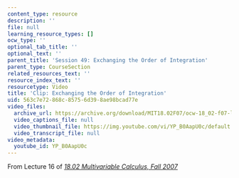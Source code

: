 ```yaml
---
content_type: resource
description: ''
file: null
learning_resource_types: []
ocw_type: ''
optional_tab_title: ''
optional_text: ''
parent_title: 'Session 49: Exchanging the Order of Integration'
parent_type: CourseSection
related_resources_text: ''
resource_index_text: ''
resourcetype: Video
title: 'Clip: Exchanging the Order of Integration'
uid: 563c7e72-868c-8575-6d39-8ae98bcad77e
video_files:
  archive_url: https://archive.org/download/MIT18.02F07/ocw-18_02-f07-lec16_300k.mp4
  video_captions_file: null
  video_thumbnail_file: https://img.youtube.com/vi/YP_B0AapU0c/default.jpg
  video_transcript_file: null
video_metadata:
  youtube_id: YP_B0AapU0c
---
```


From Lecture 16 of [_18.02 Multivariable Calculus, Fall 2007_](/courses/18-02-multivariable-calculus-fall-2007/video_galleries/video-lectures)